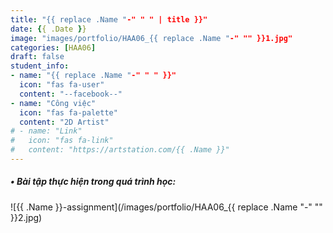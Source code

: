```yaml
---
title: "{{ replace .Name "-" " " | title }}"
date: {{ .Date }}
image: "images/portfolio/HAA06_{{ replace .Name "-" "" }}1.jpg"
categories: [HAA06]
draft: false
student_info:
- name: "{{ replace .Name "-" " " }}"
  icon: "fas fa-user"
  content: "--facebook--"
- name: "Công việc"
  icon: "fas fa-palette"
  content: "2D Artist"
# - name: "Link"
#   icon: "fas fa-link"
#   content: "https://artstation.com/{{ .Name }}"
---
```



##### • Bài tập thực hiện trong quá trình học:

![{{ .Name }}-assignment](/images/portfolio/HAA06_{{ replace .Name "-" "" }}2.jpg)



<!-- ##### • Nhận xét sau khoá học: -->
